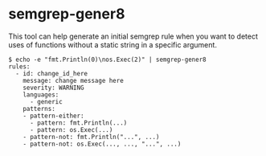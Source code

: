# semgrep-gener8

This tool can help generate an initial semgrep rule when you want to detect uses of functions without a static string in a specific argument.

```
$ echo -e "fmt.Println(0)\nos.Exec(2)" | semgrep-gener8 
rules:
  - id: change_id_here
    message: change message here
    severity: WARNING
    languages:
      - generic
    patterns:
    - pattern-either:
      - pattern: fmt.Println(...)
      - pattern: os.Exec(...)
    - pattern-not: fmt.Println("...", ...)
    - pattern-not: os.Exec(..., ..., "...", ...)
```

